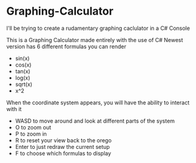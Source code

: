 # Graphing-Calculator
I'll be trying to create a rudamentary graphing caclulator in a C# Console

This is a Graphing Calculator made entirely with the use of C#
Newest version has 6 different formulas you can render
- sin(x)
- cos(x)
- tan(x)
- log(x)
- sqrt(x)
- x^2

When the coordinate system appears, you will have the ability to interact with it
- WASD to move around and look at different parts of the system
- O to zoom out
- P to zoom in
- R to reset your view back to the orego
- Enter to just redraw the current setup
- F to choose which formulas to display
